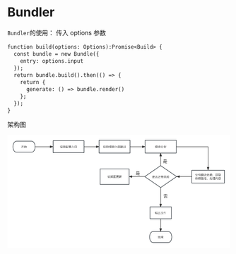 # Bundler

`Bundler`的使用：
传入 options 参数

```
function build(options: Options):Promise<Build> {
  const bundle = new Bundle({
    entry: options.input
  });
  return bundle.build().then(() => {
    return {
      generate: () => bundle.render()
    };
  });
}
```

架构图

![](../../../assets/article/bundle/bundle.png)
